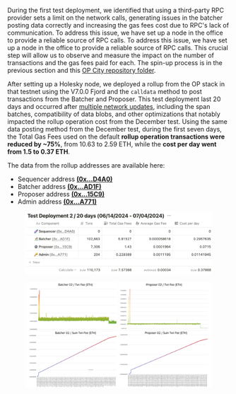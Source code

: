During the first test deployment, we identified that using a third-party RPC provider sets a limit on the network calls, generating issues in the batcher posting data correctly and increasing the gas fees cost due to RPC's lack of communication. To address this issue, we have set up a node in the office to provide a reliable source of RPC calls. To address this issue, we have set up a node in the office to provide a reliable source of RPC calls. This crucial step will allow us to observe and measure the impact on the number of transactions and the gas fees paid for each. The spin-up process is in the previous section and this [OP City repository folder](https://github.com/zenbitETH/OPcity/tree/main/node-setup).

After setting up a Holesky node, we deployed a rollup from the OP stack in that testnet using the V7.0.0 Fjord and the `calldata` method to post transactions from the Batcher and Proposer. This test deployment last 20 days and occurred after [multiple network updates](https://docs.optimism.io/builders/node-operators/network-upgrades), including the span batches, compatibility of data blobs, and other optimizations that notably impacted the rollup operation cost from the December test. Using the same data posting method from the December test, during the first seven days, the Total Gas Fees used on the default **rollup operation transactions were reduced by ~75%**, from 10.63 to 2.59 ETH, while the **cost per day went from 1.5 to 0.37 ETH**. 

The data from the rollup addresses are available here:

- Sequencer address [**(0x...D4A0)**](https://holesky.etherscan.io/address/0x50987039A15c83C4090eD5ecfda9E7F07160D4a0)
- Batcher address [**(0x...AD1F)**](https://holesky.etherscan.io/address/0xab110dA2064AC0B44c08D71A3D8148BBB0C3aD1F)
- Proposer address [**(0x...15C9)**](https://holesky.etherscan.io/address/0x0F10759D26F07a5D9e7F4BC0b54d1e4CAAEd15C9)
- Admin address [**(0x...A771)**](https://holesky.etherscan.io/address/0xC4481aa21AeAcAD3cCFe6252c6fe2f161A47A771)

<figure>
  <img src="./img/test2table.png" alt="Test Deployment 02 / June 2024">
</figure>

<figure>
  <img src="./img/node2.png" alt="Test Deployment 02 / June 2024">
</figure>